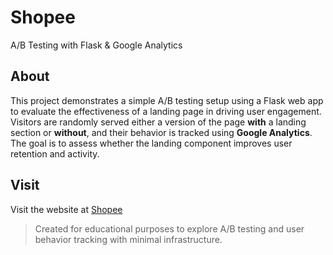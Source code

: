 # Shopee
A/B Testing with Flask & Google Analytics

## About
This project demonstrates a simple A/B testing setup using a Flask web app to evaluate the effectiveness of a landing page in driving user engagement. Visitors are randomly served either a version of the page **with** a landing section or **without**, and their behavior is tracked using **Google Analytics**. The goal is to assess whether the landing component improves user retention and activity.

## Visit
Visit the website at [Shopee](https://pager-fjtl-git-test-pannorek.vercel.app/)

> Created for educational purposes to explore A/B testing and user behavior tracking with minimal infrastructure.
